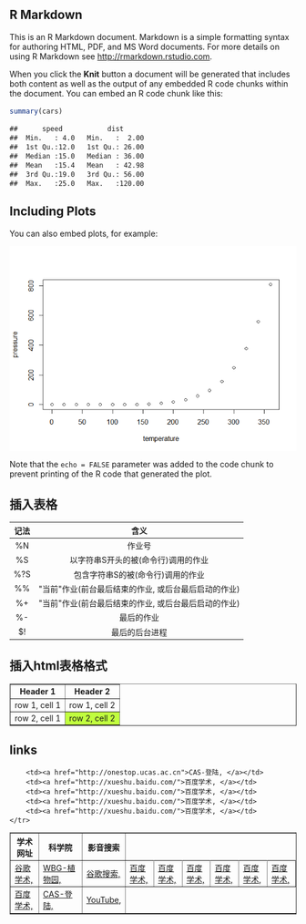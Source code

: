 R Markdown
----------

This is an R Markdown document. Markdown is a simple formatting syntax for authoring HTML, PDF, and MS Word documents. For more details on using R Markdown see <http://rmarkdown.rstudio.com>.

When you click the **Knit** button a document will be generated that includes both content as well as the output of any embedded R code chunks within the document. You can embed an R code chunk like this:

``` r
summary(cars)
```

    ##      speed           dist       
    ##  Min.   : 4.0   Min.   :  2.00  
    ##  1st Qu.:12.0   1st Qu.: 26.00  
    ##  Median :15.0   Median : 36.00  
    ##  Mean   :15.4   Mean   : 42.98  
    ##  3rd Qu.:19.0   3rd Qu.: 56.00  
    ##  Max.   :25.0   Max.   :120.00

Including Plots
---------------

You can also embed plots, for example:


<img src="pressure-1.png" style="display: block; margin: auto;" />

Note that the `echo = FALSE` parameter was added to the code chunk to prevent printing of the R code that generated the plot.
## 插入表格
| 记法 | 含义 |
| :-: |:-----:|
| %N | 作业号 |
| %S | 以字符串S开头的被(命令行)调用的作业 |
| %?S | 包含字符串S的被(命令行)调用的作业 |
| %% | "当前"作业(前台最后结束的作业, 或后台最后启动的作业) |
| %+ | "当前"作业(前台最后结束的作业, 或后台最后启动的作业)|
| %- | 最后的作业|
| $! | 最后的后台进程 |

## 插入html表格格式
<table border="1">
    <tr>
        <th>Header 1</th>
        <th>Header 2</th>
    </tr>
    <tr>
        <td>row 1, cell 1</td>
        <td>row 1, cell 2</td>
    </tr>
    <tr>
        <td>row 2, cell 1</td>
        <td bgcolor=#C0FF3E> row 2, cell 2</td>
    </tr>
</table>

## links
<table border="1">
    <tr>
        <th>学术网址</th>
        <th>科学院</th>
		<th>影音搜索</th>
    </tr>
    <tr>
        <td><a href="https://scholar.google.ca">谷歌学术, </a></td>
        <td><a href="http://www.whiob.ac.cn">WBG-植物园, </a></td>
		<td><a href="https://www.google.ca">谷歌搜索, </a></td>
		<td><a href="http://xueshu.baidu.com/">百度学术, </a></td>
		<td><a href="http://xueshu.baidu.com/">百度学术, </a></td>
		<td><a href="http://xueshu.baidu.com/">百度学术, </a></td>
		<td><a href="http://xueshu.baidu.com/">百度学术, </a></td>
		<td><a href="http://xueshu.baidu.com/">百度学术, </a></td>
		<td><a href="http://xueshu.baidu.com/">百度学术, </a></td>
    </tr>
    <tr>
        <td><a href="http://xueshu.baidu.com/">百度学术, </a></td>
 		<td><a href="http://onestop.ucas.ac.cn">CAS-登陆, </a></td>
		<td><a href="https://www.youtube.com">YouTube, </a></td>
		
		<td><a href="http://onestop.ucas.ac.cn">CAS-登陆, </a></td>
		<td><a href="http://xueshu.baidu.com/">百度学术, </a></td>
		<td><a href="http://xueshu.baidu.com/">百度学术, </a></td>
		<td><a href="http://xueshu.baidu.com/">百度学术, </a></td>
		<td><a href="http://xueshu.baidu.com/">百度学术, </a></td>
    </tr>
</table>
